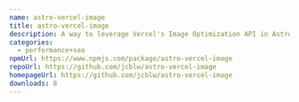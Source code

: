 ```yaml
---
name: astro-vercel-image
title: astro-vercel-image
description: A way to leverage Vercel's Image Optimization API in Astro
categories:
  - performance+seo
npmUrl: https://www.npmjs.com/package/astro-vercel-image
repoUrl: https://github.com/jcblw/astro-vercel-image
homepageUrl: https://github.com/jcblw/astro-vercel-image
downloads: 8
---
```

